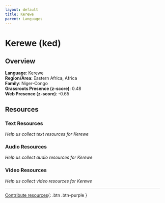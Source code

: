 ```yaml
---
layout: default
title: Kerewe
parent: Languages
---
```


# Kerewe (ked)

## Overview

**Language**: Kerewe  
**Region/Area**: Eastern Africa, Africa  
**Family**: Niger-Congo  
**Grassroots Presence (z-score)**: 0.48  
**Web Presence (z-score)**: -0.65  

## Resources

### Text Resources
*Help us collect text resources for Kerewe*

### Audio Resources
*Help us collect audio resources for Kerewe*

### Video Resources
*Help us collect video resources for Kerewe*

---

[Contribute resources](https://forms.office.com/e/1SfLJx3u1r){: .btn .btn-purple }
